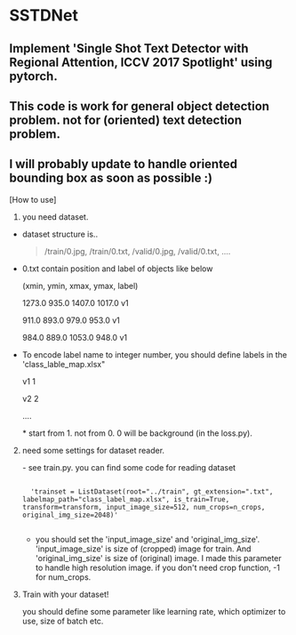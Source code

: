 # SSTDNet
Implement 'Single Shot Text Detector with Regional Attention, ICCV 2017 Spotlight' using pytorch.
----------

## This code is work for general object detection problem. not for (oriented) text detection problem.
## I will probably update to handle oriented bounding box as soon as possible :)


[How to use]
1. you need dataset.

  * dataset structure is..<br>
    > /train/0.jpg, /train/0.txt, /valid/0.jpg, /valid/0.txt, ....
  * 0.txt contain position and label of objects like below<br>
    <p>(xmin, ymin, xmax, ymax, label)</p>
    <p>1273.0 935.0 1407.0 1017.0 v1</p>
    <p>911.0 893.0 979.0 953.0 v1</p>
    <p>984.0 889.0 1053.0 948.0 v1</p>
  * To encode label name to integer number, you should define labels in the 'class_lable_map.xlsx"
    <p>v1 1</p>
    <p>v2 2</p>
    <p>....</p>
    * start from 1. not from 0. 0 will be background (in the loss.py).

2. need some settings for dataset reader.
   <p>- see train.py. you can find some code for reading dataset</p>
   <pre><code>
     'trainset = ListDataset(root="../train", gt_extension=".txt", labelmap_path="class_label_map.xlsx", is_train=True, transform=transform, input_image_size=512, num_crops=n_crops, original_img_size=2048)'
     </pre></code>

   - you should set the 'input_image_size' and 'original_img_size'. 'input_image_size' is size of (cropped) image for train. And 'original_img_size' is size of (original) image. I made this parameter to handle high resolution image. if you don't need crop function, -1 for num_crops.


3. Train with your dataset!
        <p>you should define some parameter like learning rate, which optimizer to use, size of batch etc.</p>
